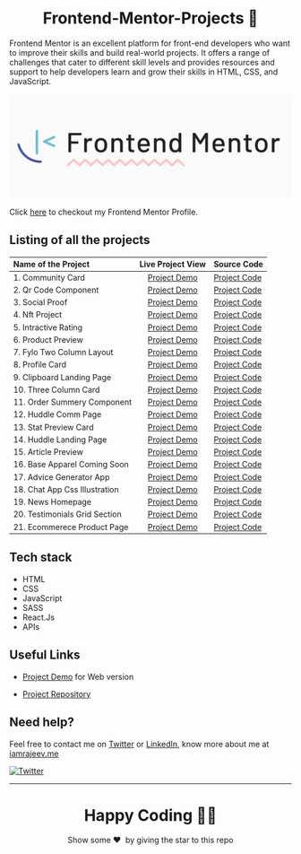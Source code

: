 <h1 align="center">Frontend-Mentor-Projects 🚀</h1>

Frontend Mentor is an excellent platform for front-end developers who want to improve their skills and build real-world projects. It offers a range of challenges that cater to different skill levels and provides resources and support to help developers learn and grow their skills in HTML, CSS, and JavaScript.

<p align="center">  
<img src="./images/preview.png"/>  
</p>

Click [here](https://www.frontendmentor.io/profile/Rajeevjewar) to checkout my Frontend Mentor Profile.

## Listing of all the projects

| Name of the Project           |                                         Live Project View                                          | Source Code                                                                                                    |
| :---------------------------- | :------------------------------------------------------------------------------------------------: | :------------------------------------------------------------------------------------------------------------- |
| 1. Community Card             |           [Project Demo](https://frontend-mentor-rajeev.netlify.app/01-community-card/)            | [Project Code](https://github.com/Rajeevjewar/Frontend-Mentor-Projects/tree/main/01-Community-Card)            |
| 2. Qr Code Component          |     [Project Demo](https://frontend-mentor-rajeev.netlify.app/02-qr-code-component/index.html)     | [Project Code](https://github.com/Rajeevjewar/Frontend-Mentor-Projects/tree/main/02-qr-code-component)         |
| 3. Social Proof               |       [Project Demo](https://frontend-mentor-rajeev.netlify.app/03-social-proof/index.html)        | [Project Code](https://github.com/Rajeevjewar/Frontend-Mentor-Projects/tree/main/03-social-proof)              |
| 4. Nft Project                |        [Project Demo](https://frontend-mentor-rajeev.netlify.app/04-nft-project/index.html)        | [Project Code](https://github.com/Rajeevjewar/Frontend-Mentor-Projects/tree/main/04-nft-project)               |
| 5. Intractive Rating          |     [Project Demo](https://frontend-mentor-rajeev.netlify.app/05-intractive-rating/index.html)     | [Project Code](https://github.com/Rajeevjewar/Frontend-Mentor-Projects/tree/main/05-intractive-rating)         |
| 6. Product Preview            |      [Project Demo](https://frontend-mentor-rajeev.netlify.app/06-product-preview/index.html)      | [Project Code](https://github.com/Rajeevjewar/Frontend-Mentor-Projects/tree/main/06-product-preview)           |
| 7. Fylo Two Column Layout     |  [Project Demo](https://frontend-mentor-rajeev.netlify.app/07-fylo-two-column-layout/index.html)   | [Project Code](https://github.com/Rajeevjewar/Frontend-Mentor-Projects/tree/main/07-fylo-two-column-layout)    |
| 8. Profile Card               |       [Project Demo](https://frontend-mentor-rajeev.netlify.app/08-profile-card/index.html)        | [Project Code](https://github.com/Rajeevjewar/Frontend-Mentor-Projects/tree/main/08-profile-card)              |
| 9. Clipboard Landing Page     |  [Project Demo](https://frontend-mentor-rajeev.netlify.app/09-clipboard-landing-page/index.html)   | [Project Code](https://github.com/Rajeevjewar/Frontend-Mentor-Projects/tree/main/09-clipboard-landing-page)    |
| 10. Three Column Card         |     [Project Demo](https://frontend-mentor-rajeev.netlify.app/10-three-column-card/index.html)     | [Project Code](https://github.com/Rajeevjewar/Frontend-Mentor-Projects/tree/main/10-three-column-card)         |
| 11. Order Summery Component   |       [Project Demo](https://frontend-mentor-rajeev.netlify.app/11-order-summery-component/)       | [Project Code](https://github.com/Rajeevjewar/Frontend-Mentor-Projects/tree/main/11-Order-summery-component)   |
| 12. Huddle Comm Page          |          [Project Demo](https://frontend-mentor-rajeev.netlify.app/12-huddle-comm-page/)           | [Project Code](https://github.com/Rajeevjewar/Frontend-Mentor-Projects/tree/main/12-Huddle-comm-page)          |
| 13. Stat Preview Card         |     [Project Demo](https://frontend-mentor-rajeev.netlify.app/13-stat-preview-card/index.html)     | [Project Code](https://github.com/Rajeevjewar/Frontend-Mentor-Projects/tree/main/13-stat-preview-card)         |
| 14. Huddle Landing Page       |         [Project Demo](https://frontend-mentor-rajeev.netlify.app/14-huddle-landing-page/)         | [Project Code](https://github.com/Rajeevjewar/Frontend-Mentor-Projects/tree/main/14-Huddle-landing-page)       |
| 15. Article Preview           |           [Project Demo](https://frontend-mentor-rajeev.netlify.app/15-article-preview/)           | [Project Code](https://github.com/Rajeevjewar/Frontend-Mentor-Projects/tree/main/15-Article-Preview)           |
| 16. Base Apparel Coming Soon  | [Project Demo](https://frontend-mentor-rajeev.netlify.app/16-base-apparel-coming-soon/index.html)  | [Project Code](https://github.com/Rajeevjewar/Frontend-Mentor-Projects/tree/main/16-base-apparel-coming-soon)  |
| 17. Advice Generator App      |   [Project Demo](https://frontend-mentor-rajeev.netlify.app/17-advice-generator-app/index.html)    | [Project Code](https://github.com/Rajeevjewar/Frontend-Mentor-Projects/tree/main/17-advice-generator-app)      |
| 18. Chat App Css Illustration | [Project Demo](https://frontend-mentor-rajeev.netlify.app/18-chat-app-css-illustration/index.html) | [Project Code](https://github.com/Rajeevjewar/Frontend-Mentor-Projects/tree/main/18-chat-app-css-illustration) |
| 19. News Homepage             |       [Project Demo](https://frontend-mentor-rajeev.netlify.app/19-news-homepage/index.html)       | [Project Code](https://github.com/Rajeevjewar/Frontend-Mentor-Projects/tree/main/19-news-homepage)             |
| 20. Testimonials Grid Section | [Project Demo](https://frontend-mentor-rajeev.netlify.app/20-testimonials-grid-section/index.html) | [Project Code](https://github.com/Rajeevjewar/Frontend-Mentor-Projects/tree/main/20-testimonials-grid-section) |
| 21. Ecommerece Product Page   |                                          [Project Demo]()                                          | [Project Code]()                                                                                               |

## Tech stack

- HTML
- CSS
- JavaScript
- SASS
- React.Js
- APIs

## Useful Links

- [Project Demo](https://frontend-mentor-rajeev.netlify.app/) for Web version

- [Project Repository](https://github.com/Rajeevjewar/Frontend-Mentor-Projects.git)

## Need help?

Feel free to contact me on [Twitter](https://twitter.com/be_rajeevkumar) or [LinkedIn](https://www.linkedin.com/in/berajeevkumar/), know more about me at [iamrajeev.me](https://iamrajeev.me)

[![Twitter](https://img.shields.io/badge/Twitter-follow-blue.svg?logo=twitter&logoColor=white)](https://twitter.com/be_rajeevkumar)

<hr>

<h1 align=center>Happy Coding 👨‍💻</h1>

<p align = "center">Show some ❤️&nbsp; by giving the star to this repo</p>
